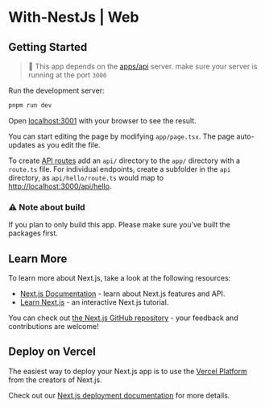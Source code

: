 # With-NestJs | Web

## Getting Started

> 🏁 This app depends on the [apps/api](../api/README.md) server. make sure your server is running at the port `3000`

Run the development server:

```bash
pnpm run dev
```

Open [localhost:3001](http://localhost:3001) with your browser to see the result.

You can start editing the page by modifying `app/page.tsx`. The page auto-updates as you edit the file.

To create [API routes](https://nextjs.org/docs/app/building-your-application/routing/router-handlers) add an `api/` directory to the `app/` directory with a `route.ts` file. For individual endpoints, create a subfolder in the `api` directory, as `api/hello/route.ts` would map to [http://localhost:3000/api/hello](http://localhost:3000/api/hello).

### ⚠️ Note about build

If you plan to only build this app. Please make sure you've built the packages first.

## Learn More

To learn more about Next.js, take a look at the following resources:

- [Next.js Documentation](https://nextjs.org/docs) - learn about Next.js features and API.
- [Learn Next.js](https://nextjs.org/learn/foundations/about-nextjs) - an interactive Next.js tutorial.

You can check out [the Next.js GitHub repository](https://github.com/khulnasoft/next.js/) - your feedback and contributions are welcome!

## Deploy on Vercel

The easiest way to deploy your Next.js app is to use the [Vercel Platform](https://vercel.com/new?utm_source=github.com&utm_medium=referral&utm_campaign=nrzrepo-readme) from the creators of Next.js.

Check out our [Next.js deployment documentation](https://nextjs.org/docs/deployment) for more details.
